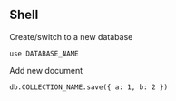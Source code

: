 ## Shell

Create/switch to a new database

```
use DATABASE_NAME
```

Add new document

```
db.COLLECTION_NAME.save({ a: 1, b: 2 })
```
